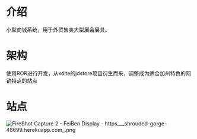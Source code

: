 # 介绍

小型商城系统，用于外贸售卖大型展会展具。

# 架构

使用ROR进行开发，从xdite的jdstore项目衍生而来，调整成为适合加州特色的网销特点的站点

# 站点

![FireShot Capture 2 - FeiBen Display - https___shrouded-gorge-48699.herokuapp.com_.png](https://ooo.0o0.ooo/2016/12/04/58443a170b4de.png)
